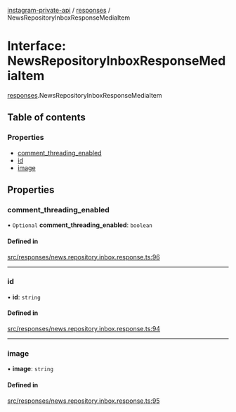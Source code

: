 [instagram-private-api](../../README.md) / [responses](../../modules/responses.md) / NewsRepositoryInboxResponseMediaItem

# Interface: NewsRepositoryInboxResponseMediaItem

[responses](../../modules/responses.md).NewsRepositoryInboxResponseMediaItem

## Table of contents

### Properties

- [comment\_threading\_enabled](NewsRepositoryInboxResponseMediaItem.md#comment_threading_enabled)
- [id](NewsRepositoryInboxResponseMediaItem.md#id)
- [image](NewsRepositoryInboxResponseMediaItem.md#image)

## Properties

### comment\_threading\_enabled

• `Optional` **comment\_threading\_enabled**: `boolean`

#### Defined in

[src/responses/news.repository.inbox.response.ts:96](https://github.com/Nerixyz/instagram-private-api/blob/4971f34/src/responses/news.repository.inbox.response.ts#L96)

___

### id

• **id**: `string`

#### Defined in

[src/responses/news.repository.inbox.response.ts:94](https://github.com/Nerixyz/instagram-private-api/blob/4971f34/src/responses/news.repository.inbox.response.ts#L94)

___

### image

• **image**: `string`

#### Defined in

[src/responses/news.repository.inbox.response.ts:95](https://github.com/Nerixyz/instagram-private-api/blob/4971f34/src/responses/news.repository.inbox.response.ts#L95)
